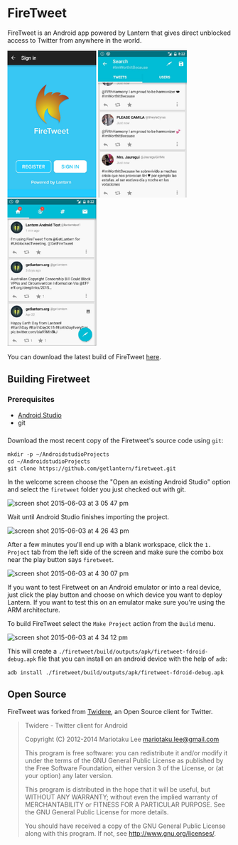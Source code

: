 # FireTweet

FireTweet is an Android app powered by Lantern that gives direct unblocked
access to Twitter from anywhere in the world.

<img src="screenshots/screenshot1.jpg" height="330px" width="200px">
<img src="screenshots/screenshot2.jpg" width="200px">
<img src="screenshots/screenshot3.jpg" width="200px">

You can download the latest build of FireTweet
[here](https://github.com/firetweet/downloads/blob/master/firetweet.apk?raw=true).

## Building Firetweet

### Prerequisites

* [Android Studio][2]
* git

###

Download the most recent copy of the Firetweet's source code using `git`:

```
mkdir -p ~/AndroidstudioProjects
cd ~/AndroidstudioProjects
git clone https://github.com/getlantern/firetweet.git
```

In the welcome screen choose the "Open an existing Android Studio" option and
select the `firetweet` folder you just checked out with git.

![screen shot 2015-06-03 at 3 05 47 pm](https://cloud.githubusercontent.com/assets/385670/7970218/19ad1676-0a02-11e5-9480-b51c4cd1bdde.png)

Wait until Android Studio finishes importing the project.

![screen shot 2015-06-03 at 4 26 43 pm](https://cloud.githubusercontent.com/assets/385670/7971837/5dcf7172-0a0d-11e5-95be-8352444fea75.png)

After a few minutes you'll end up with a blank workspace, click the `1.
Project` tab from the left side of the screen and make sure the combo box near
the play button says `firetweet`.

![screen shot 2015-06-03 at 4 30 07 pm](https://cloud.githubusercontent.com/assets/385670/7971918/0e21190e-0a0e-11e5-8eb1-16f5aecc5bc4.png)

If you want to test Firetweet on an Android emulator or into a real device,
just click the play button and choose on which device you want to deploy
Lantern. If you want to test this on an emulator make sure you're using the ARM
architecture.

To build FireTweet select the `Make Project` action from the `Build` menu.

![screen shot 2015-06-03 at 4 34 12 pm](https://cloud.githubusercontent.com/assets/385670/7971971/64eedf50-0a0e-11e5-8914-da487955d016.png)

This will create a `./firetweet/build/outputs/apk/firetweet-fdroid-debug.apk`
file that you can install on an android device with the help of `adb`:

```
adb install ./firetweet/build/outputs/apk/firetweet-fdroid-debug.apk
```

## Open Source

FireTweet was forked from [Twidere][1], an Open Source client for Twitter.

> Twidere - Twitter client for Android
>
> Copyright (C) 2012-2014 Mariotaku Lee <mariotaku.lee@gmail.com>
>
> This program is free software: you can redistribute it and/or modify
> it under the terms of the GNU General Public License as published by
> the Free Software Foundation, either version 3 of the License, or
> (at your option) any later version.
>
> This program is distributed in the hope that it will be useful,
> but WITHOUT ANY WARRANTY; without even the implied warranty of
> MERCHANTABILITY or FITNESS FOR A PARTICULAR PURPOSE.  See the
> GNU General Public License for more details.
>
> You should have received a copy of the GNU General Public License
> along with this program.  If not, see <http://www.gnu.org/licenses/>.

[1]: https://github.com/TwidereProject/Twidere-Android/
[2]: http://developer.android.com/tools/studio/index.html
